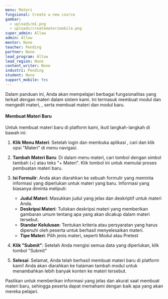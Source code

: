 ```yaml
---
menu: Materi
fungsional: Create a new course
gambar:
  - uploads/m1.png
  - uploads/creatematerimobile.png
super_admin: Allow
admin: Allow
mentor: None
teacher: Pending
partner: None
lead_program: Allow
lead_region: None
content_writer: None
industri: Pending
student: None
support_mobile: Yes
---
```

Dalam panduan ini, Anda akan mempelajari berbagai fungsionalitas yang terkait dengan materi dalam sistem kami. Ini termasuk m﻿embuat modul dan mengedit materi, , serta membuat materi dan modul baru.

#### Membuat Materi Baru

Untuk membuat materi baru di platform kami, ikuti langkah-langkah di bawah ini:

1. **Klik Menu Materi**: Setelah l﻿ogin dan membuka aplikasi , cari dan klik opsi "Materi" di menu navigasi.
2. **Tambah Materi Baru**: Di dalam menu materi, cari tombol dengan simbol tambah (+) atau teks "+ Materi". Klik tombol ini untuk memulai proses pembuatan materi baru.
3. **Isi Formulir**: Anda akan diarahkan ke sebuah formulir yang meminta informasi yang diperlukan untuk materi yang baru. Informasi yang biasanya diminta meliputi:

   * **Judul Materi**: Masukkan judul yang jelas dan deskriptif untuk materi Anda.
   * **Deskripsi Materi**: Tuliskan deskripsi materi yang memberikan gambaran umum tentang apa yang akan dicakup dalam materi tersebut.
   * **Standar Kelulusan**: Tentukan kriteria atau persyaratan yang harus dipenuhi oleh peserta untuk berhasil menyelesaikan materi.
   * **Tipe Materi**: Pilih jenis materi, seperti Modul atau Pretest
4. **Klik "Submit"**: Setelah Anda mengisi semua data yang diperlukan, klik tombol "Submit" 
5. **Selesai**: Selamat, Anda telah berhasil membuat materi baru di platform kami! Anda  akan diarahkan ke halaman tambah modul untuk menambahkan lebih banyak konten ke materi tersebut.

Pastikan untuk memberikan informasi yang jelas dan akurat saat membuat materi baru, sehingga peserta dapat memahami dengan baik apa yang akan mereka pelajari.